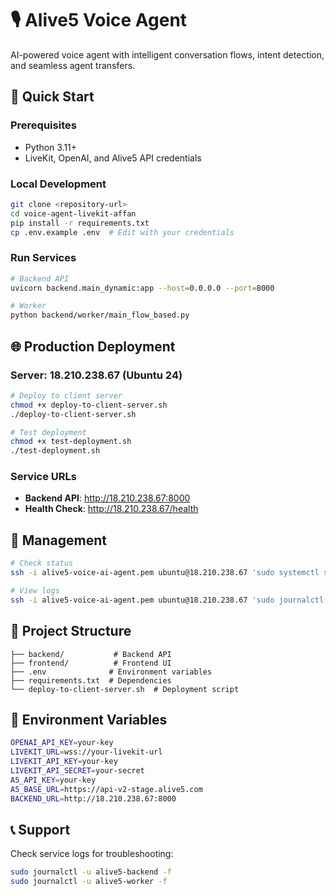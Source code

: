 # 🎙️ Alive5 Voice Agent

AI-powered voice agent with intelligent conversation flows, intent detection, and seamless agent transfers.

## 🚀 Quick Start

### Prerequisites
- Python 3.11+
- LiveKit, OpenAI, and Alive5 API credentials

### Local Development
```bash
git clone <repository-url>
cd voice-agent-livekit-affan
pip install -r requirements.txt
cp .env.example .env  # Edit with your credentials
```

### Run Services
```bash
# Backend API
uvicorn backend.main_dynamic:app --host=0.0.0.0 --port=8000

# Worker
python backend/worker/main_flow_based.py
```

## 🌐 Production Deployment

### Server: 18.210.238.67 (Ubuntu 24)
```bash
# Deploy to client server
chmod +x deploy-to-client-server.sh
./deploy-to-client-server.sh

# Test deployment
chmod +x test-deployment.sh
./test-deployment.sh
```

### Service URLs
- **Backend API**: http://18.210.238.67:8000
- **Health Check**: http://18.210.238.67/health

## 🔧 Management
```bash
# Check status
ssh -i alive5-voice-ai-agent.pem ubuntu@18.210.238.67 'sudo systemctl status alive5-backend alive5-worker'

# View logs
ssh -i alive5-voice-ai-agent.pem ubuntu@18.210.238.67 'sudo journalctl -u alive5-backend -f'
```

## 📁 Project Structure
```
├── backend/           # Backend API
├── frontend/          # Frontend UI
├── .env              # Environment variables
├── requirements.txt  # Dependencies
└── deploy-to-client-server.sh  # Deployment script
```

## 🔑 Environment Variables
```bash
OPENAI_API_KEY=your-key
LIVEKIT_URL=wss://your-livekit-url
LIVEKIT_API_KEY=your-key
LIVEKIT_API_SECRET=your-secret
A5_API_KEY=your-key
A5_BASE_URL=https://api-v2-stage.alive5.com
BACKEND_URL=http://18.210.238.67:8000
```

## 📞 Support
Check service logs for troubleshooting:
```bash
sudo journalctl -u alive5-backend -f
sudo journalctl -u alive5-worker -f
```